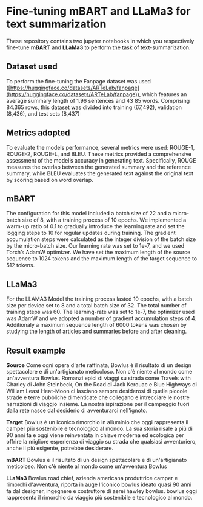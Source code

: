 # Fine-tuning mBART and LLaMa3 for text summarization

These repository contains two jupyter notebooks in which you respectively fine-tune **mBART** and **LLaMa3** to perform the task of text-summarization.

## Dataset used
To perform the fine-tuning the Fanpage dataset was used ([https://huggingface.co/datasets/ARTeLab/fanpage](https://huggingface.co/datasets/ARTeLab/fanpage)), which features an average summary length of 1.96 sentences and 43 85 words. Comprising 84.365 rows, this dataset was divided into training (67,492), validation (8,436), and test sets (8,437)

## Metrics adopted

To evaluate the models performance, several metrics were used: ROUGE-1, ROUGE-2, ROUGE-L,
and BLEU. These metrics provided a comprehensive assessment of the model’s accuracy in generating text. Specifically, ROUGE measures the overlap between the generated summary and the reference summary, while BLEU evaluates the generated text against the original text by scoring based on word overlap.

## mBART
The configuration for this model included a batch size of 22 and a micro-batch size of 8, with a training process of 10 epochs. We implemented a warm-up ratio of 0.1 to gradually introduce the learning rate and set the logging steps to 10 for regular updates during training. The gradient accumulation steps were calculated as the integer division of the batch size by the micro-batch size. Our learning rate was set to 1e-7, and we used Torch’s AdamW optimizer. We have set the maximum length of the source sequence to 1024 tokens and the maximum length of the target sequence to 512 tokens.

## LLaMa3
For the LLAMA3 Model the training process lasted 10 epochs, with a batch size per device set to 8 and a total batch size of 32. The total number of training steps was 60. The learning-rate was set to 1e-7, the optimizer used was AdamW and we adopted a number of gradient accumulation steps of 4. Additionaly a maximum sequence length of 6000 tokens was chosen by studying the length of articles and summaries before and after cleaning.

## Result example

**Source**
Come ogni opera d'arte raffinata, Bowlus è il risultato di un design spettacolare e di un'artigianato meticoloso. Non c'è niente al mondo come un'avventura Bowlus. Romanzi epici di viaggi su strada come Travels with Charley di John Steinbeck, On the Road di Jack Kerouac e Blue Highways di William Least Heat-Moon ci lasciano sempre desiderosi di quelle piccole strade e terre pubbliche dimenticate che collegano e intrecciare le nostre narrazioni di viaggio insieme. La nostra ispirazione per il campeggio fuori dalla rete nasce dal desiderio di avventurarci nell'ignoto.

**Target**
Bowlus è un iconico rimorchio in alluminio che oggi rappresenta il camper più sostenibile e tecnologico al mondo. La sua storia risale a più di 90 anni fa e oggi viene reinventata in chiave moderna ed ecologica per offrire la migliore esperienza di viaggio su strada che qualsiasi avventuriero, anche il più esigente, potrebbe desiderare.

**mBART**
Bowlus è il risultato di un design spettacolare e di un'artigianato meticoloso. Non c'è niente al mondo come un'avventura Bowlus

**LLaMa3**
Bowlus road chief, azienda americana produttrice camper e rimorchi d'avventura, riporta in auge l'iconico bowlus ideato quasi 90 anni fa dal designer, ingegnere e costruttore di aerei hawley bowlus. bowlus oggi rappresenta il rimorchio da viaggio più sostenibile e tecnologico al mondo.